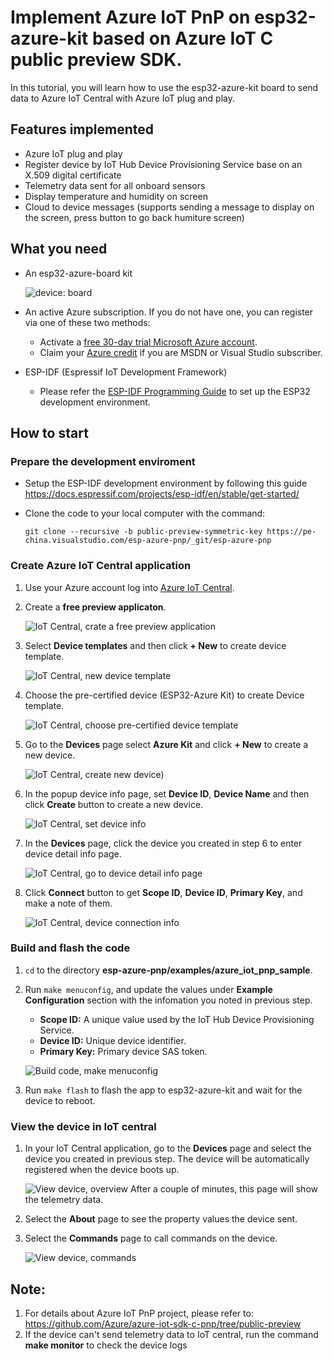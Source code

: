 # Implement Azure IoT PnP on esp32-azure-kit based on Azure IoT C public preview SDK.

In this tutorial, you will learn how to use the esp32-azure-kit board to send data to Azure IoT Central with Azure IoT plug and play.

## Features implemented

-   Azure IoT plug and play
-   Register device by IoT Hub Device Provisioning Service base on an X.509 digital certificate
-   Telemetry data sent for all onboard sensors
-   Display temperature and humidity on screen
-   Cloud to device messages (supports sending a message to display on the screen, press button to go back humiture screen)

## What you need

-   An esp32-azure-board kit

    ![device: board](./media/azurekit-esp32/device-board.jpg)

-   An active Azure subscription. If you do not have one, you can register via one of these two methods:
    -   Activate a [free 30-day trial Microsoft Azure account](https://azure.microsoft.com/free/).
    -   Claim your [Azure credit](https://azure.microsoft.com/pricing/member-offers/msdn-benefits-details/) if you are MSDN or Visual Studio subscriber.

-   ESP-IDF (Espressif IoT Development Framework)
    -   Please refer the [ESP-IDF Programming Guide](https://docs.espressif.com/projects/esp-idf/en/stable/) to set up the ESP32 development environment.

## How to start
### Prepare the development enviroment
  -   Setup the ESP-IDF development environment by following this guide <https://docs.espressif.com/projects/esp-idf/en/stable/get-started/>
  -   Clone the code to your local computer with the command: 
  
          git clone --recursive -b public-preview-symmetric-key https://pe-china.visualstudio.com/esp-azure-pnp/_git/esp-azure-pnp

### Create Azure IoT Central application

  1.  Use your Azure account log into [Azure IoT Central](https://apps.azureiotcentral.com).
  2.  Create a **free preview applicaton**.

      ![IoT Central, crate a free preview application](./media/azurekit-esp32/create-azure-application.png)

  3.  Select **Device templates** and then click **+ New** to create device template.

      ![IoT Central, new device template](./media/azurekit-esp32/new-device-template.png)

  4.  Choose the pre-certified device (ESP32-Azure Kit) to create Device template.

      ![IoT Central, choose pre-certified device template](./media/azurekit-esp32/pre-certified-device-template.png)
  5.  Go to the **Devices** page select **Azure Kit** and click **+ New** to create a new device.

      ![IoT Central, create new device)](./media/azurekit-esp32/create-new-device.png)

  6.  In the popup device info page, set **Device ID**, **Device Name** and then click **Create** button to create a new device.

      ![IoT Central, set device info](./media/azurekit-esp32/set-device-info.png)

  7.  In the **Devices** page, click the device you created in step 6 to enter device detail info page.

      ![IoT Central, go to device detail info page](./media/azurekit-esp32/click-new-device.png)

  8.  Click **Connect** button to get **Scope ID**, **Device ID**, **Primary Key**, and make a note of them.

      ![IoT Central, device connection info](./media/azurekit-esp32/device-connection-info.png)

### Build and flash the code
  1.  `cd` to the directory **esp-azure-pnp/examples/azure_iot_pnp_sample**.
  2.  Run `make menuconfig`, and update the values under **Example Configuration** section with the infomation you noted in previous step.
      -   **Scope ID:** A unique value used by the IoT Hub Device Provisioning Service. 
      -   **Device ID:** Unique device identifier.
      -   **Primary Key:** Primary device SAS token.

      ![Build code, make menuconfig](./media/azurekit-esp32/menuconfig.png)

  3.  Run `make flash` to flash the app to esp32-azure-kit and wait for the device to reboot.

### View the device in IoT central
  1.  In your IoT Central application, go to the **Devices** page and select the device you created in previous step. The device will be automatically registered when the device boots up.

      ![View device, overview](./media/azurekit-esp32/device-overview-page.png)
    After a couple of minutes, this page will show the telemetry data.

  2.  Select the **About** page to see the property values the device sent.
  3.  Select the **Commands** page to call commands on the device.

      ![View device, commands](./media/azurekit-esp32/device-command.png)

## Note:
  1.  For details about Azure IoT PnP project, please refer to: https://github.com/Azure/azure-iot-sdk-c-pnp/tree/public-preview
  2.  If the device can't send telemetry data to IoT central, run the command **make monitor** to check the device logs
